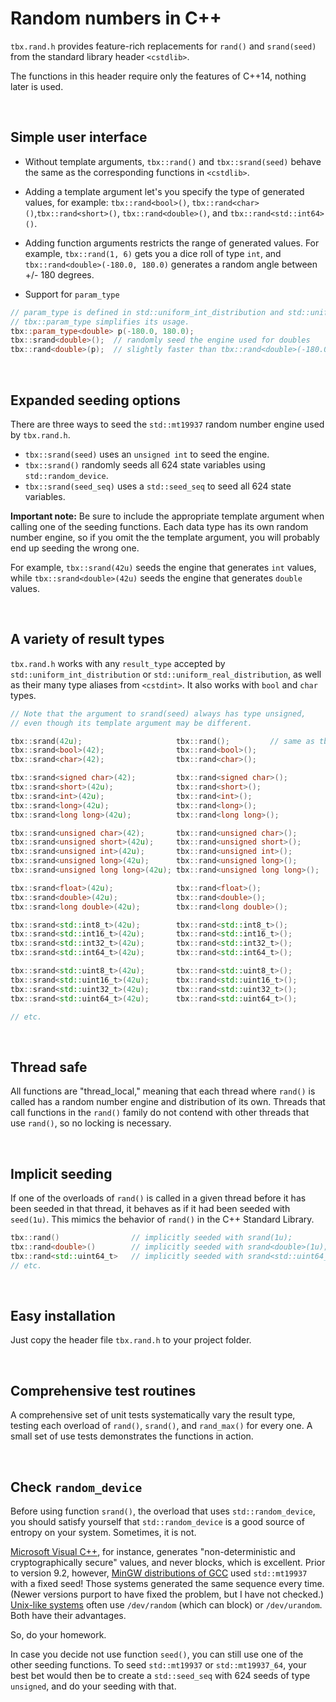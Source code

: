 # Random numbers in C++
`tbx.rand.h` provides feature-rich replacements for `rand()` and `srand(seed)` from the standard library header `<cstdlib>`.

The functions in this header require only the features of C++14, nothing later is used.

&nbsp;
## Simple user interface
- Without template arguments, `tbx::rand()` and `tbx::srand(seed)` behave the same as the corresponding functions in `<cstdlib>`.

- Adding a template argument let's you specify the type of generated values, for example: `tbx::rand<bool>()`, `tbx::rand<char>()`,`tbx::rand<short>()`, `tbx::rand<double>()`, and `tbx::rand<std::int64>()`.

- Adding function arguments restricts the range of generated values. For example, `tbx::rand(1, 6)` gets you a dice roll of type `int`, and `tbx::rand<double>(-180.0, 180.0)` generates a random angle between +/- 180 degrees.

- Support for `param_type`
```cpp
// param_type is defined in std::uniform_int_distribution and std::uniform_real_distribution.
// tbx::param_type simplifies its usage.
tbx::param_type<double> p(-180.0, 180.0);
tbx::srand<double>();  // randomly seed the engine used for doubles
tbx::rand<double>(p);  // slightly faster than tbx::rand<double>(-180.0, 180.0);
```

&nbsp;
## Expanded seeding options
There are three ways to seed the `std::mt19937` random number engine used by `tbx.rand.h`.
- `tbx::srand(seed)` uses an `unsigned int` to seed the engine.
- `tbx::srand()` randomly seeds all 624 state variables using `std::random_device`.
- `tbx::srand(seed_seq)` uses a `std::seed_seq` to seed all 624 state variables.

**Important note:** Be sure to include the appropriate template argument when calling one of the seeding functions. Each data type has its own random number engine, so if you omit the the template argument, you will probably end up seeding the wrong one.

For example, `tbx::srand(42u)` seeds the engine that generates `int` values, while `tbx::srand<double>(42u)` seeds the engine that generates `double` values.

&nbsp;
## A variety of result types
`tbx.rand.h` works with any `result_type` accepted by `std::uniform_int_distribution` or `std::uniform_real_distribution`, as well as their many type aliases from `<cstdint>`. It also works with `bool` and `char` types.
```cpp
// Note that the argument to srand(seed) always has type unsigned, 
// even though its template argument may be different.

tbx::srand(42u);                     tbx::rand();         // same as tbx::rand<int>();
tbx::srand<bool>(42);                tbx::rand<bool>();
tbx::srand<char>(42);                tbx::rand<char>();

tbx::srand<signed char>(42);         tbx::rand<signed char>();
tbx::srand<short>(42u);              tbx::rand<short>();
tbx::srand<int>(42u);                tbx::rand<int>();
tbx::srand<long>(42u);               tbx::rand<long>();
tbx::srand<long long>(42u);          tbx::rand<long long>();

tbx::srand<unsigned char>(42);       tbx::rand<unsigned char>();
tbx::srand<unsigned short>(42u);     tbx::rand<unsigned short>();
tbx::srand<unsigned int>(42u);       tbx::rand<unsigned int>();
tbx::srand<unsigned long>(42u);      tbx::rand<unsigned long>();
tbx::srand<unsigned long long>(42u); tbx::rand<unsigned long long>();

tbx::srand<float>(42u);              tbx::rand<float>();
tbx::srand<double>(42u);             tbx::rand<double>();
tbx::srand<long double>(42u);        tbx::rand<long double>();

tbx::srand<std::int8_t>(42u);        tbx::rand<std::int8_t>();
tbx::srand<std::int16_t>(42u);       tbx::rand<std::int16_t>();
tbx::srand<std::int32_t>(42u);       tbx::rand<std::int32_t>();
tbx::srand<std::int64_t>(42u);       tbx::rand<std::int64_t>();

tbx::srand<std::uint8_t>(42u);       tbx::rand<std::uint8_t>();
tbx::srand<std::uint16_t>(42u);      tbx::rand<std::uint16_t>();
tbx::srand<std::uint32_t>(42u);      tbx::rand<std::uint32_t>();
tbx::srand<std::uint64_t>(42u);      tbx::rand<std::uint64_t>();

// etc.
```

&nbsp;
## Thread safe
All functions are "thread_local," meaning that each thread where `rand()` is called has a random number engine and distribution of its own. Threads that call functions in the `rand()` family do not contend with other threads that use `rand()`, so no locking is necessary. 

&nbsp;
## Implicit seeding
If one of the overloads of `rand()` is called in a given thread before it has been seeded in that thread, it behaves as if it had been seeded with `seed(1u)`. This mimics the behavior of `rand()` in the C++ Standard Library.
````cpp
tbx::rand()                // implicitly seeded with srand(1u);
tbx::rand<double>()        // implicitly seeded with srand<double>(1u);
tbx::rand<std::uint64_t>   // implicitly seeded with srand<std::uint64_t>(1u);
// etc.
````

&nbsp;
## Easy installation
Just copy the header file `tbx.rand.h` to your project folder.

&nbsp;
## Comprehensive test routines
A comprehensive set of unit tests systematically vary the result type, testing each overload of `rand()`, `srand()`, and `rand_max()` for every one. A small set of use tests demonstrates the functions in action.

&nbsp;
## Check `random_device`
Before using function `srand()`, the overload that uses `std::random_device`, you should satisfy yourself that `std::random_device` is a good source of entropy on your system. Sometimes, it is not.

[Microsoft Visual C++](https://learn.microsoft.com/en-us/cpp/standard-library/random-device-class?view=msvc-170), for instance, generates "non-deterministic and cryptographically secure" values, and never blocks, which is excellent. Prior to version 9.2, however, [MinGW distributions of GCC](https://gcc.gnu.org/bugzilla/show_bug.cgi?id=85494) used `std::mt19937` with a fixed seed! Those systems generated the same sequence every time. (Newer versions purport to have fixed the problem, but I have not checked.) [Unix-like systems](https://en.wikipedia.org/wiki//dev/random) often use `/dev/random` (which can block) or `/dev/urandom`. Both have their advantages.

So, do your homework.

In case you decide not use function `seed()`, you can still use one of the other seeding functions. To seed `std::mt19937` or `std::mt19937_64`, your best bet would then be to create a `std::seed_seq` with 624 seeds of type `unsigned`, and do your seeding with that. 
